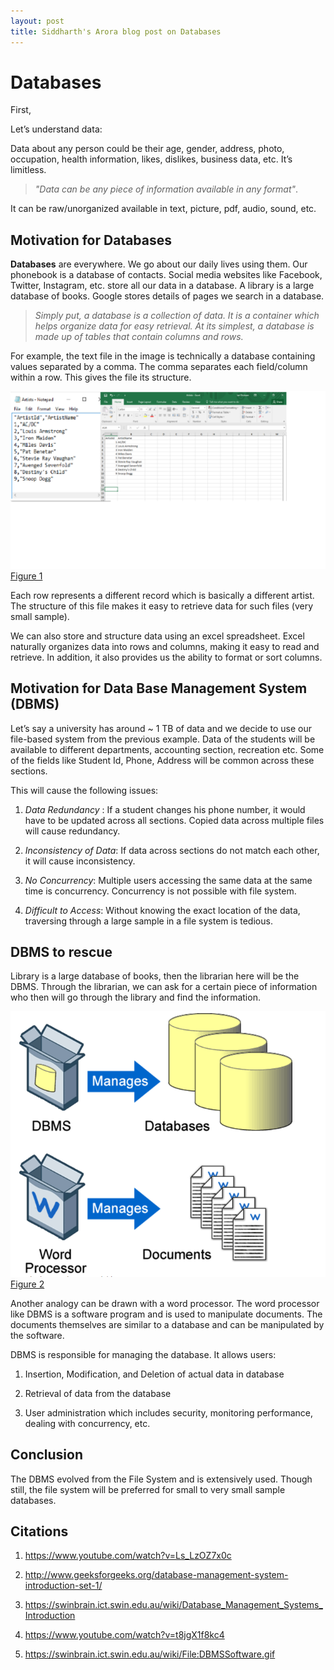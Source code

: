 ```yaml
---
layout: post
title: Siddharth's Arora blog post on Databases
---
```


# **Databases**

First,


Let’s understand data:


Data about any person could be their age, gender, address, photo, occupation, health information, likes, dislikes, business data, etc. It’s limitless.

> *"Data can be any piece of information available in any format"*.


It can be raw/unorganized available in text, picture, pdf, audio, sound, etc.


## **Motivation for Databases**

**Databases** are everywhere. We go about our daily lives using them. Our phonebook is a database of contacts. Social media websites like Facebook, Twitter, Instagram, etc. store all our data in a database. A library is a large database of books. Google stores details of pages we search in a database.

> *Simply put, a database is a collection of data. It is a container which helps organize data for easy retrieval. At its simplest, a database is made up of tables that contain columns and rows.*


For example, the text file in the image is technically a database containing values separated by a comma. The comma separates each field/column within a row. This gives the file its structure.

![](../_screenshots/CSVandExcel.png)
[Figure 1]()


Each row represents a different record which is basically a different artist. The structure of this file makes it easy to retrieve data for such files (very small sample).


We can also store and structure data using an excel spreadsheet. Excel naturally organizes data into rows and columns, making it easy to read and retrieve. In addition, it also provides us the ability to format or sort columns.

## **Motivation for Data Base Management System (DBMS)** ##

Let’s say a university has around ~ 1 TB of data and we decide to use our file-based system from the previous example. Data of the students will be available to different departments, accounting section, recreation etc. Some of the fields like Student Id, Phone, Address will be common across these sections.

 This will cause the following issues:

  1.	*Data Redundancy* : If a student changes his phone number, it would have to be updated across all sections. Copied data across multiple files will cause redundancy.


  2.	*Inconsistency of Data*: If data across sections do not match each other, it will cause inconsistency.

  3. *No Concurrency*:  Multiple users accessing the same data at the same time is concurrency. Concurrency is not possible with file system.

  4. *Difficult to Access*: Without knowing the exact location of the data, traversing through a large sample in a file system is tedious.

## **DBMS to rescue** ##

Library is a large database of books, then the librarian here will be the DBMS. Through the librarian, we can ask for a certain piece of information who then will go through the library and find the information.

![](../_screenshots/DBMS.PNG)
[Figure 2](https://swinbrain.ict.swin.edu.au/wiki/File:DBMSSoftware.gif)

Another analogy can be drawn with a word processor. The word processor like DBMS is a software program and is used to manipulate documents. The documents themselves are similar to a database and can be manipulated by the software.


DBMS is responsible for managing the database. It allows users:
1.	Insertion, Modification, and Deletion of actual data in database


2.	Retrieval of data from the database


3.	User administration which includes security, monitoring performance, dealing with concurrency, etc.

## **Conclusion** ##


The DBMS evolved from the File System and is extensively used. Though still, the file system will be preferred for small to very small sample databases.


## **Citations** ##

1. https://www.youtube.com/watch?v=Ls_LzOZ7x0c

2. http://www.geeksforgeeks.org/database-management-system-introduction-set-1/

3. https://swinbrain.ict.swin.edu.au/wiki/Database_Management_Systems_Introduction

4. https://www.youtube.com/watch?v=t8jgX1f8kc4

5. https://swinbrain.ict.swin.edu.au/wiki/File:DBMSSoftware.gif
